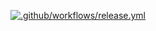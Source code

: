  [![.github/workflows/release.yml](https://github.com/wollfieh/pushover-client/actions/workflows/release.yml/badge.svg)](https://github.com/wollfieh/pushover-client/actions/workflows/release.yml)
